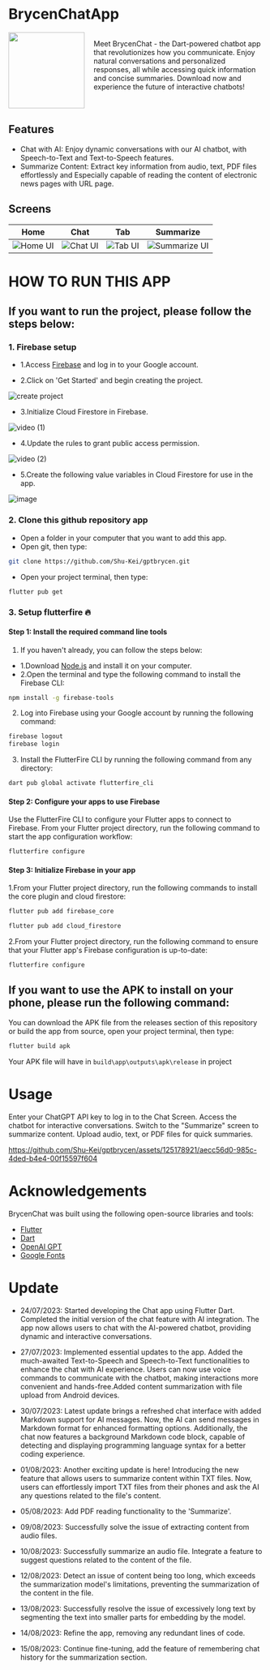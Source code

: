 # BrycenChatApp


<div style="display: flex;">
  <div style="flex: 1;">
    <a href="https://github.co/Shu-Keit">
      <img src="https://github.com/Shu-Kei/gptbrycen/assets/125178921/bf31083d-52a7-453b-b764-877a30c9b9f8"
 width="150"/>
    </a>
  </div>
  
  <div style="flex: 2;">
    <p>Meet BrycenChat - the Dart-powered chatbot app that revolutionizes how you communicate. Enjoy natural conversations and personalized responses, all while accessing quick information and concise summaries. Download now and experience the future of interactive chatbots!</p>
  </div>
</div>

## Features 

* Chat with AI: Enjoy dynamic conversations with our AI chatbot, with Speech-to-Text and Text-to-Speech features.
* Summarize Content: Extract key information from audio, text, PDF files effortlessly and Especially capable of reading the content of electronic news pages with URL page.

## Screens

| Home                                         | Chat                                         | Tab                                          | Summarize                                    |
|----------------------------------------------|----------------------------------------------|----------------------------------------------|----------------------------------------------|
|![Home UI](https://github.com/Shu-Kei/gptbrycen/assets/125178921/12d839bd-1763-45cd-9ac5-c53d146b7bd4)|![Chat UI](https://github.com/Shu-Kei/gptbrycen/assets/125178921/74df9314-e714-467c-b006-06664914043d)|![Tab UI](https://github.com/Shu-Kei/gptbrycen/assets/125178921/a25d9df1-5320-41a5-a733-2dd47410cbc3)|![Summarize UI](https://github.com/Shu-Kei/gptbrycen/assets/125178921/69724eee-b4af-4291-99e2-1a308ca1fbaa)|









# HOW TO RUN THIS APP 


## If you want to run the project, please follow the steps below:

### 1. Firebase setup
- 1.Access [Firebase](https://firebase.google.com/) and log in to your Google account.
  
- 2.Click on 'Get Started' and begin creating the project.

![create project](https://github.com/Shu-Kei/gptbrycen/assets/125178921/40cf2b56-a0f7-479e-99f6-470a5825edad)
  
- 3.Initialize Cloud Firestore in Firebase.

![video (1)](https://github.com/Shu-Kei/gptbrycen/assets/125178921/27796124-861e-4fdb-bd76-56f137733fa5)

- 4.Update the rules to grant public access permission.

![video (2)](https://github.com/Shu-Kei/gptbrycen/assets/125178921/9ce7cab0-adcc-46ea-8e23-e03b0a4b5ddb)


- 5.Create the following value variables in Cloud Firestore for use in the app.
  
![image](https://github.com/Shu-Kei/gptbrycen/assets/125178921/ce4982c0-f47d-4d75-a935-ca21b7962f7b)







### 2. Clone this github repository app

- Open a folder in your computer that you want to add this app.
- Open git, then type:

```bash
git clone https://github.com/Shu-Kei/gptbrycen.git
```
- Open your project terminal, then type:

```bash
flutter pub get
```

### 3. Setup flutterfire 🔥
#### Step 1: Install the required command line tools

1. If you haven't already, you can follow the steps below:

- 1.Download [Node.js](https://nodejs.org/en/download) and install it on your computer.
- 2.Open the terminal and type the following command to install the Firebase CLI:

```bash
npm install -g firebase-tools
```

2. Log into Firebase using your Google account by running the following command:

```bash
firebase logout
firebase login
```

3. Install the FlutterFire CLI by running the following command from any directory:

```bash
dart pub global activate flutterfire_cli
```

#### Step 2: Configure your apps to use Firebase

Use the FlutterFire CLI to configure your Flutter apps to connect to Firebase.
From your Flutter project directory, run the following command to start the app configuration workflow:

```bash
flutterfire configure
```

#### Step 3: Initialize Firebase in your app

1.From your Flutter project directory, run the following commands to install the core plugin and cloud firestore:
   
```bash
flutter pub add firebase_core
```

```bash
flutter pub add cloud_firestore
```

2.From your Flutter project directory, run the following command to ensure that your Flutter app's Firebase configuration is up-to-date:

```bash
flutterfire configure
```

## If you want to use the APK to install on your phone, please run the following command:

You can download the APK file from the releases section of this repository or build the app from source, open your project terminal, then type:

```python
flutter build apk
````

Your APK file will have in ```build\app\outputs\apk\release``` in project

# Usage

Enter your ChatGPT API key to log in to the Chat Screen.
Access the chatbot for interactive conversations.
Switch to the "Summarize" screen to summarize content.
Upload audio, text, or PDF files for quick summaries.


https://github.com/Shu-Kei/gptbrycen/assets/125178921/aecc56d0-985c-4ded-b4e4-00f15597f604




# Acknowledgements

BrycenChat was built using the following open-source libraries and tools:

* [Flutter](https://flutter.dev/)
* [Dart](https://dart.dev/)
* [OpenAI GPT](https://beta.openai.com/)
* [Google Fonts](https://fonts.google.com/)

# Update
* 24/07/2023: Started developing the Chat app using Flutter Dart. Completed the initial version of the chat feature with AI integration. The app now allows users to chat with the AI-powered chatbot, providing dynamic and interactive conversations.

* 27/07/2023: Implemented essential updates to the app. Added the much-awaited Text-to-Speech and Speech-to-Text functionalities to enhance the chat with AI experience. Users can now use voice commands to communicate with the chatbot, making interactions more convenient and hands-free.Added content summarization with file upload from Android devices.

* 30/07/2023: Latest update brings a refreshed chat interface with added Markdown support for AI messages. Now, the AI can send messages in Markdown format for enhanced formatting options. Additionally, the chat now features a background Markdown code block, capable of detecting and displaying programming language syntax for a better coding experience.

* 01/08/2023: Another exciting update is here! Introducing the new feature that allows users to summarize content within TXT files. Now, users can effortlessly import TXT files from their phones and ask the AI any questions related to the file's content.

* 05/08/2023: Add PDF reading functionality to the 'Summarize'.

* 09/08/2023: Successfully solve the issue of extracting content from audio files.

* 10/08/2023: Successfully summarize an audio file. Integrate a feature to suggest questions related to the content of the file.
  
* 12/08/2023: Detect an issue of content being too long, which exceeds the summarization model's limitations, preventing the summarization of the content in the file.

* 13/08/2023: Successfully resolve the issue of excessively long text by segmenting the text into smaller parts for embedding by the model.

* 14/08/2023: Refine the app, removing any redundant lines of code.

* 15/08/2023: Continue fine-tuning, add the feature of remembering chat history for the summarization section.
